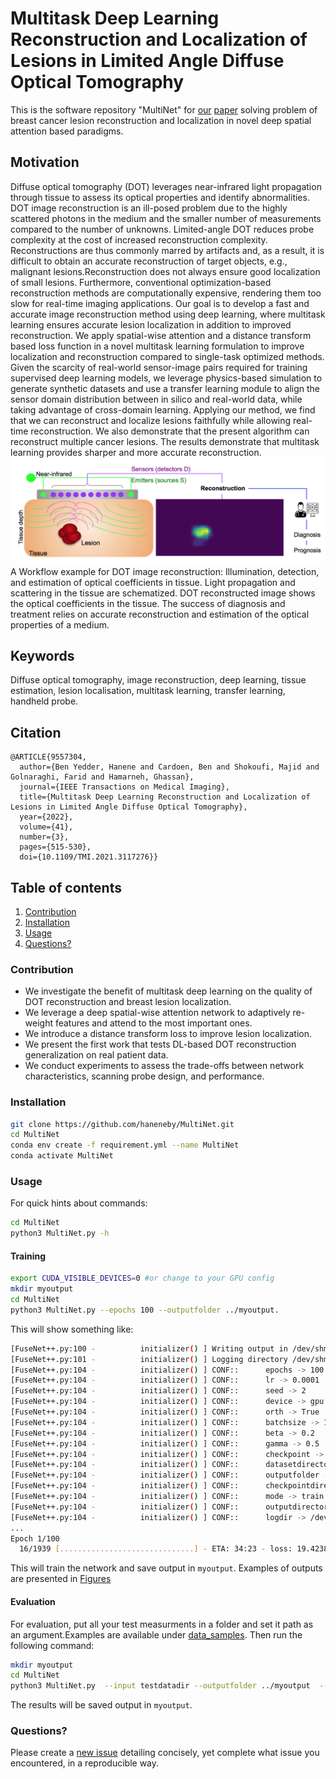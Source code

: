 # Multitask Deep Learning Reconstruction and Localization of Lesions in Limited Angle Diffuse Optical Tomography
This is the software repository "MultiNet" for [our](https://ieeexplore.ieee.org/document/9557304) [paper](#cite) solving problem of breast cancer lesion reconstruction and localization in novel deep spatial attention based paradigms.

## Motivation
Diffuse optical tomography (DOT) leverages near-infrared light propagation through tissue to assess its optical properties and identify abnormalities. DOT image reconstruction is an ill-posed problem due to the highly scattered photons in the medium and the smaller number of measurements compared to the number of unknowns. Limited-angle DOT reduces probe complexity at the cost of increased reconstruction complexity.
Reconstructions are thus commonly marred by artifacts and, as a result, it is difficult to obtain an accurate reconstruction of target objects, e.g., malignant lesions.Reconstruction does not always ensure good localization of small lesions. Furthermore, conventional optimization-based reconstruction methods are computationally expensive, rendering them too slow for real-time imaging applications.
Our goal is to develop a fast and accurate image reconstruction method using deep learning, where multitask learning ensures accurate lesion localization in addition to improved reconstruction.
We apply spatial-wise attention and a distance transform based loss function in a novel multitask learning formulation to improve localization and reconstruction compared to single-task optimized methods.
Given the scarcity of real-world sensor-image pairs required for training supervised deep learning models,
we leverage physics-based simulation to generate synthetic datasets and use a transfer learning module to align the sensor domain distribution between in silico and real-world data, while taking advantage of cross-domain learning.
Applying our method, we find that we can reconstruct and localize lesions faithfully while allowing real-time reconstruction. We also demonstrate that the present algorithm can reconstruct multiple cancer lesions.
The results demonstrate that multitask learning provides sharper and more accurate reconstruction.
![fig1_n](fig1_n.png)
A Workflow example for DOT image reconstruction: Illumination, detection, and estimation of optical coefficients in tissue.
Light propagation and scattering in the tissue are schematized. DOT reconstructed image shows the optical coefficients in the tissue. The success of diagnosis and treatment relies on accurate reconstruction and estimation of the optical properties of a medium.
## Keywords
Diffuse optical tomography, image reconstruction, deep learning, tissue estimation, lesion localisation, multitask learning, transfer learning, handheld probe.
## Citation
<a name="Cite"></a>
```bibtext
@ARTICLE{9557304,
  author={Ben Yedder, Hanene and Cardoen, Ben and Shokoufi, Majid and Golnaraghi, Farid and Hamarneh, Ghassan},
  journal={IEEE Transactions on Medical Imaging}, 
  title={Multitask Deep Learning Reconstruction and Localization of Lesions in Limited Angle Diffuse Optical Tomography}, 
  year={2022},
  volume={41},
  number={3},
  pages={515-530},
  doi={10.1109/TMI.2021.3117276}}
```
## Table of contents
1. [Contribution](#contribution)
2. [Installation](#install)
3. [Usage](#usage)
4. [Questions?](#faq)

### Contribution
<a name="contribution"></a>
- We investigate the benefit of multitask deep learning on the quality of DOT reconstruction and breast lesion localization.
- We leverage a deep spatial-wise attention network to adaptively re-weight features and attend to the most important ones.
- We introduce a distance transform loss to improve lesion localization.
- We present the first work that tests DL-based DOT reconstruction generalization on real patient data.
- We conduct experiments to assess the trade-offs between network characteristics, scanning probe design, and performance.
### Installation
<a name="install"></a>

```bash
git clone https://github.com/haneneby/MultiNet.git  
cd MultiNet
conda env create -f requirement.yml --name MultiNet
conda activate MultiNet
```
### Usage
<a name="Usage"></a>
For quick hints about commands:
```bash
cd MultiNet
python3 MultiNet.py -h
```
#### Training
<a name="Training"></a>
```bash
export CUDA_VISIBLE_DEVICES=0 #or change to your GPU config
mkdir myoutput
cd MultiNet
python3 MultiNet.py --epochs 100 --outputfolder ../myoutput.      


```
This will show something like:
```bash
[FuseNet++.py:100 -          initializer() ] Writing output in /dev/shm/MultiNet/MultiNet/../myoutput
[FuseNet++.py:101 -          initializer() ] Logging directory /dev/shm/MultiNet/MultiNet/../myoutput
[FuseNet++.py:104 -          initializer() ] CONF::		 epochs -> 100
[FuseNet++.py:104 -          initializer() ] CONF::		 lr -> 0.0001
[FuseNet++.py:104 -          initializer() ] CONF::		 seed -> 2
[FuseNet++.py:104 -          initializer() ] CONF::		 device -> gpu
[FuseNet++.py:104 -          initializer() ] CONF::		 orth -> True
[FuseNet++.py:104 -          initializer() ] CONF::		 batchsize -> 16
[FuseNet++.py:104 -          initializer() ] CONF::		 beta -> 0.2
[FuseNet++.py:104 -          initializer() ] CONF::		 gamma -> 0.5
[FuseNet++.py:104 -          initializer() ] CONF::		 checkpoint -> None
[FuseNet++.py:104 -          initializer() ] CONF::		 datasetdirectory -> ./data/data_samples/
[FuseNet++.py:104 -          initializer() ] CONF::		 outputfolder -> ../myoutput
[FuseNet++.py:104 -          initializer() ] CONF::		 checkpointdirectory -> .
[FuseNet++.py:104 -          initializer() ] CONF::		 mode -> train
[FuseNet++.py:104 -          initializer() ] CONF::		 outputdirectory -> /dev/shm/MultiNet/MultiNet/../myoutput
[FuseNet++.py:104 -          initializer() ] CONF::		 logdir -> /dev/shm/MultiNet/MultiNet/../myoutput
...
Epoch 1/100
  16/1939 [..............................] - ETA: 34:23 - loss: 19.4238
```

This will train the network and save output in `myoutput`.
Examples of outputs are presented in [Figures](MultiNet/Figures) 
<!--![images/reconst](MultiNet/Images/test_generated_image-19.png?=100x100)-->
#### Evaluation
For evaluation, put all your test measurments in a folder and set it path as an argument.Examples are available under [data_samples](MultiNet/data). Then run the following command:

<a name="Evaluation"></a>
```bash
mkdir myoutput
cd MultiNet
python3 MultiNet.py  --input testdatadir --outputfolder ../myoutput  --mode test
```

The results will be saved output in `myoutput`. 
### Questions?
<a name="faq"></a>
Please create a [new issue](https://github.com/haneneby/MultiNet/issues/new/choose) detailing concisely, yet complete what issue you encountered, in a reproducible way.

